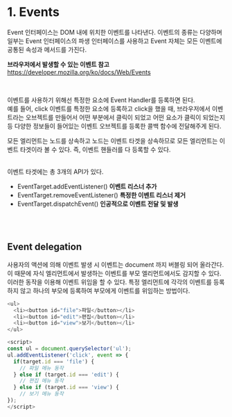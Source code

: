 # 1. Events

Event 인터페이스는 DOM 내에 위치한 이벤트를 나타낸다. 이벤트의 종류는 다양하며 일부는 Event 인터페이스의 파생 인터페이스를 사용하고 Event 자체는 모든 이벤트에 공통된 속성과 메서드를 가진다. <br>

**브라우저에서 발생할 수 있는 이벤트 참고** <br>
https://developer.mozilla.org/ko/docs/Web/Events

<br>

이벤트를 사용하기 위해선 특정한 요소에 Event Handler를 등록하면 된다. <br>
예를 들어, click 이벤트를 특정한 요소에 등록하고 click을 했을 때, 브라우저에서 이벤트라는 오브젝트를 만들어서 어떤 부분에서 클릭이 되었고 어떤 요소가 클릭이 되었는지 등 다양한 정보들이 들어있는 이벤트 오브젝트를 등록한 콜백 함수에 전달해주게 된다. <br>

모든 엘리먼트는 노드를 상속하고 노드는 이벤트 타겟을 상속하므로 모든 엘리먼트는 이벤트 타겟이라 볼 수 있다. 즉, 이벤트 핸들러를 다 등록할 수 있다. <br><br>

이벤트 타겟에는 총 3개의 API가 있다.

- EventTarget.addEventListener() **이벤트 리스너 추가**
- EventTarget.removeEventListener() **특정한 이벤트 리스너 제거**
- EventTarget.dispatchEvent() **인공적으로 이벤트 전달 및 발생**

<br><br>

## Event delegation

사용자의 액션에 의해 이벤트 발생 시 이벤트는 document 까지 버블링 되어 올라간다. 이 때문에 자식 엘리먼트에서 발생하는 이벤트를 부모 엘리먼트에서도 감지할 수 있다. 이러한 동작을 이용해 이벤트 위임을 할 수 있다. 특정 엘리먼트에 각각의 이벤트를 등록하지 않고 하나의 부모에 등록하여 부모에게 이벤트를 위임하는 방법이다.

```javascript
<ul>
  <li><button id="file">파일</button></li>
  <li><button id="edit">편집</button></li>
  <li><button id="view">보기</button></li>
</ul>

<script>
const ul = document.querySelector('ul');
ul.addEventListener('click', event => {
  if(target.id === 'file') {
    // 파일 메뉴 동작
  } else if (target.id === 'edit') {
    // 편집 메뉴 동작
  } else if (target.id === 'view') {
    // 보기 메뉴 동작
});
</script>
```
